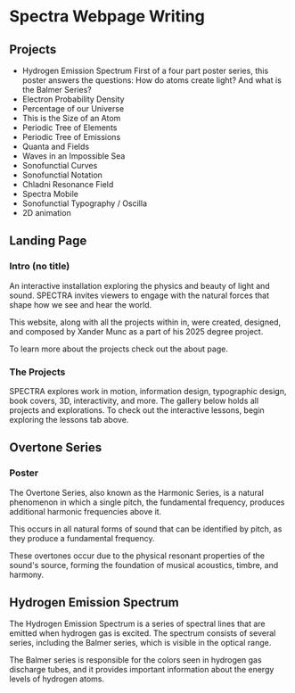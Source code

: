 # Spectra Webpage Writing 

## Projects
- Hydrogen Emission Spectrum 
First of a four part poster series, this poster answers the questions: How do atoms create light? And what is the Balmer Series?
- Electron Probability Density 
- Percentage of our Universe
- This is the Size of an Atom
- Periodic Tree of Elements
- Periodic Tree of Emissions
- Quanta and Fields 
- Waves in an Impossible Sea 
- Sonofunctial Curves 
- Sonofunctial Notation 
- Chladni Resonance Field
- Spectra Mobile 
- Sonofunctial Typography / Oscilla
- 2D animation 

## Landing Page 

### Intro (no title)
An interactive installation exploring the physics and beauty of light and sound. SPECTRA invites viewers to engage with the natural forces that shape how we see and hear the world.

This website, along with all the projects within in, were created, designed, and composed by Xander Munc as a part of his 2025 degree project.

To learn more about the projects check out the about page.

### The Projects 
SPECTRA explores work in motion, information design, typographic design, book covers, 3D, interactivity, and more. The gallery below holds all projects and explorations. To check out the interactive lessons, begin exploring the lessons tab above.

## Overtone Series 

### Poster

The Overtone Series, also known as the Harmonic Series, is a natural phenomenon in which a single pitch, the fundamental frequency, produces additional harmonic frequencies above it. 

This occurs in all natural forms of sound that can be identified by pitch, as they produce a fundamental frequency.

These overtones occur due to the physical resonant properties of the sound's source, forming the foundation of musical acoustics, timbre, and harmony.


## Hydrogen Emission Spectrum 

The Hydrogen Emission Spectrum is a series of spectral lines that are emitted when hydrogen gas is excited. The spectrum consists of several series, including the Balmer series, which is visible in the optical range.

The Balmer series is responsible for the colors seen in hydrogen gas discharge tubes, and it provides important information about the energy levels of hydrogen atoms.